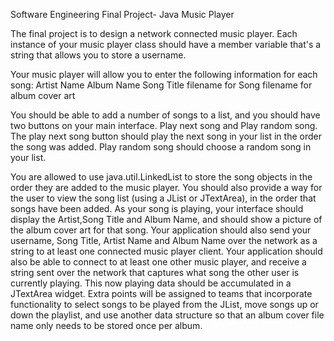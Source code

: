 Software Engineering Final Project- Java Music Player

The final project is to design a network connected music player. Each instance of your music player class should have a member variable that's a string that allows you to store a username.


Your music player will allow you to enter the following information for each song:
Artist Name
Album Name
Song Title
filename for Song
filename for album cover art


You should be able to add a number of songs to a list, and you should have two buttons on your main interface. Play next song and Play random song. The play next song button should play the next song in your list in the order the song was added. Play random song should choose a random song in your list.

You are allowed to use java.util.LinkedList to store the song objects in the order they are added to the music player. You should also provide a way for the user to view the song list (using a JList or JTextArea), in the order that songs have been added.
As your song is playing, your interface should display the Artist,Song Title and Album Name, and should show a picture of the album cover art for that song. Your application should also send your username, Song Title, Artist Name and Album Name over the network as a string to at least one connected music player client. Your application should also be able to connect to at least one other music player, and receive a string sent over the network that captures what song the other user is currently playing. This now playing data should be accumulated in a JTextArea widget.
Extra points will be assigned to teams that incorporate functionality to select songs to be played from the JList, move songs up or down the playlist, and use another data structure so that an album cover file name only needs to be stored once per album.
